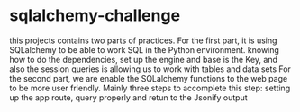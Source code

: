 # sqlalchemy-challenge
this projects contains two parts of practices.
For the first part, it is using SQLalchemy to be able to work SQL in the Python environment.
knowing how to do the dependencies, set up the engine and base is the Key, and also the session queries is allowing us to work with tables and data sets
For the second part, we are enable the SQLalchemy functions to the web page to be more user friendly.
Mainly three steps to accomplete this step: setting up the app route, query properly and retun to the Jsonify output
